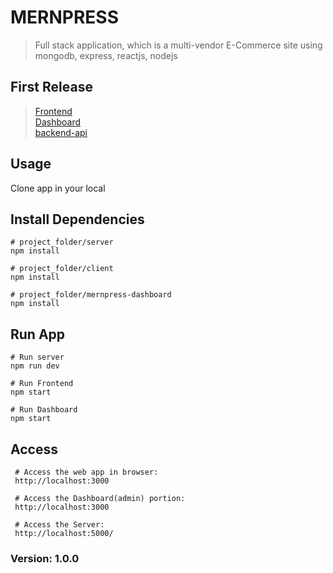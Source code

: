 # MERNPRESS

> Full stack application, which is a multi-vendor E-Commerce site using mongodb, express, reactjs, nodejs

## First Release
> [Frontend](https://mernpress-api.herokuapp.com/api-docs/)  
> [Dashboard](https://mernpress-dashboard.herokuapp.com/)  
> [backend-api](https://mernpress-api.herokuapp.com/api-docs/)

## Usage

Clone app in your local

## Install Dependencies

```
# project_folder/server
npm install

# project_folder/client
npm install

# project_folder/mernpress-dashboard
npm install
```

## Run App

```
# Run server
npm run dev

# Run Frontend
npm start

# Run Dashboard
npm start
```

## Access

```
 # Access the web app in browser:
 http://localhost:3000

 # Access the Dashboard(admin) portion:
 http://localhost:3000

 # Access the Server:
 http://localhost:5000/
```

### Version: 1.0.0

